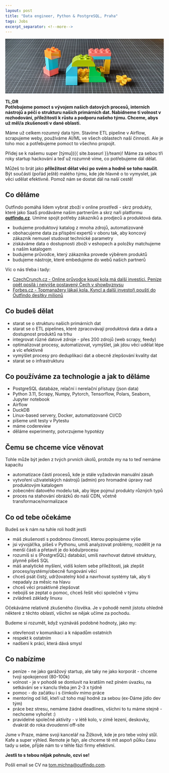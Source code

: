 ```yaml
---
layout: post
title: "Data engineer, Python & PostgreSQL, Praha"
tags: Jobs
excerpt_separator: <!--more-->
---
```


![Team](/assets/bricks/4.jpg)
<br>

**TL;DR**   
**Potřebujeme pomoct s vývojem našich datových procesů, interních nástrojů a péčí o strukturu našich primárních dat. Nabídneme ti volnost v rozhodování, příležitosti k růstu a podporu našeho týmu. Chceme, abys už měl/a zkušenosti v dané oblasti.**

<!--more-->

Máme už celkem rozumný data tým. Stavíme ETL pipeline v Airflow, scrapujeme weby, používáme AI/ML ve všech oblastech naší činnosti. Ale je toho moc a potřebujeme pomoct to všechno propojit.

Přidej se k našemu super [týmu]({{ site.baseurl }}/team)!
Máme za sebou tři roky startup hackování a teď už rozumně víme, co potřebujeme dál dělat.

Můžeš to brát jako **příležitost dělat věci po svém a hodně se toho naučit**. Být součástí (pořád ještě) malého týmu, kde jde hlavně o to vymyslet, jak věci udělat efektivně.
Pomož nám se dostat dál na naší cestě!

## Co děláme

Outfindo pomáhá lidem vybrat zboží v online prostředí - skrz produkty, které jako SaaS prodáváme našim partnerům a skrz naři platformu **[outfindo.cz](https://outfindo.cz)**.
Umíme spojit potřeby zákazníků a prodjeců a produktová data.
* budujeme produktový katalog z mnoha zdrojů, automatizovaně
* obohacujeme data za příspění expertů v oboru tak, aby koncový zákazník nemusel studovat technické parametry
* získáváme data o dostupnosti zboží v eshopech a položky matchujeme s naším katalogem
* budujeme průvodce, který zákazníka provede výběrem produktů
* budujeme nástroje, které embedujeme do webů našich partnerů

Víc o nás třeba i tady:
* [CzechCrunch.cz - Online průvodce koupí kola má další investici. Peníze opět posílá i nejvýše postavený Čech v showbyznysu](https://cc.cz/online-pruvodce-koupi-kola-ma-dalsi-investici-penize-opet-posila-i-nejvyse-postaveny-cech-v-showbyznysu/)
* [Forbes.cz - Topmanažery lákají kola. Kyncl a další investoři pouští do Outfindo desítky milionů](https://forbes.cz/topmanazery-lakaji-kola-kyncl-pousti-do-outfindo-dalsi-miliony-a-inspiruje-ostatni/)

## Co budeš dělat

* starat se o strukturu našich primárních dat
* starat se o ETL pipelines, které zpracovávají produktová data a data a dostupnost produktů na trhu
* integrovat různé datové zdroje - přes 200 zdrojů (web scrapy, feedy)
* optimalizovat procesy, automatizovat, vymýšlet, jak jdou věci udělat lépe a víc efektivně
* vymýšlet procesy pro deduplikaci dat a obecně zlepšování kvality dat
* starat se o infrastrukturu

## Co používáme za technologie a jak to děláme

* PostgreSQL databáze, relační i nerelační přístupy (json data)
* Python 3.11, Scrapy, Numpy, Pytorch, Tensorflow, Polars, Seaborn, Jupyter notebook
* Airflow
* DuckDB
* Linux-based servery, Docker, automatizované CI/CD
* píšeme unit testy v Pytestu
* máme codereview
* děláme experimenty, potvrzujeme hypotézy

## Čemu se chceme více věnovat

Tohle může být jeden z tvých prvních úkolů, protože my na to teď nemáme kapacitu
* automatizace částí procesů, kde je stále vyžadován manuální zásah
* vytvoření uživatelských nástrojů (admin) pro hromadné úpravy nad produktovým katalogem
* zobecnění datového modelu tak, aby lépe pojmul produkty různých typů
* proces na stahování obrázků do naší CDN, včetně transformace/normalizace

## Co od tebe očekáme

Budeš se k nám na tuhle roli hodit jestli
* máš zkušenosti s podobnou činností, kterou popisujeme výše
* jsi vývojář/ka, píšeš v Pythonu, umíš analyzovat problémy, rozdělit je na menší části a přetavit je do kódu/procesu
* rozumíš si s (PostgreSQL) databází, umíš navrhovat datové struktury, plynně píšeš SQL
* máš analytické myšlení, vidíš kolem sebe příležitosti, jak zlepšit procesy/systémy/obecně fungování věcí
* chceš psát čistý, udržovatelný kód a navrhovat systémy tak, aby ti nepadaly za měsíc na hlavu
* chceš věci proaktivně zlepšovat
* nebojíš se zeptat o pomoc, chceš řešit věci společně v týmu
* zvládneš základy linuxu

Očekáváme relativně zkušeného člověka. Je v pohodě nemít jistotu ohledně některé z těchto oblastí, všichni se nějak učíme za pochodu.

Budeme si rozumět, když vyznáváš podobné hodnoty, jako my:
* otevřenost v komunikaci a k nápadům ostatních
* respekt k ostatním
* nadšení k práci, která dává smysl

## Co nabízíme

* peníze - ne jako garážový startup, ale taky ne jako korporát - chceme tvoji spokojenost (80-100k)
* volnost - je v pohodě se domluvit na kratším než plném úvazku, na setkávání se v kanclu třeba jen 2-3 x týdně
* pomoc - do začátku i s čímkoliv mimo práce
* mentoring od lidí, kteří už toho mají hodně za sebou (ex-Dáme jídlo dev tým)
* práce bez stresu, nemáme žádné deadlines, všichni to tu máme stejně - nechceme vyhořet :)
* pravidelné společné aktivity - v létě kolo, v zimě lezení, deskovky, dvakrát do roka dvoudenní off-site

Jsme v Praze, máme svoji kancelář na Žižkově, kde je pro tebe volný stůl. Kafe a super výhled.
Remote je fajn, ale chceme tě mít aspoň půlku času tady u sebe, přijde nám to v téhle fázi firmy efektivní.

**Jestli to s tebou nějak pohnulo, ozvi se!**

Pošli email se CV na [tom.michna@outfindo.com](mailto:tom.michna@outfindo.com).
